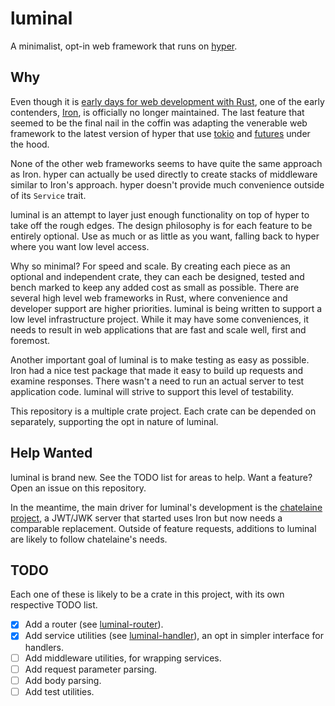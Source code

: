 # luminal
A minimalist, opt-in web framework that runs on [hyper](https://hyper.rs/).

## Why

Even though it is [early days for web development with
Rust](http://www.arewewebyet.org/), one of the early contenders,
[Iron](http://ironframework.io/), is officially no longer maintained. The last
feature that seemed to be the final nail in the coffin was adapting the
venerable web framework to the latest version of hyper that use
[tokio](https://tokio.rs/) and
[futures](https://github.com/rust-lang-nursery/futures-rs) under the hood.

None of the other web frameworks seems to have quite the same approach as Iron.
hyper can actually be used directly to create stacks of middleware similar to
Iron's approach. hyper doesn't provide much convenience outside of its
`Service` trait.

luminal is an attempt to layer just enough functionality on top of hyper to
take off the rough edges. The design philosophy is for each feature to be
entirely optional. Use as much or as little as you want, falling back to hyper
where you want low level access.

Why so minimal? For speed and scale. By creating each piece as an optional and
independent crate, they can each be designed, tested and bench marked to keep
any added cost as small as possible. There are several high level web
frameworks in Rust, where convenience and developer support are higher
priorities.  luminal is being written to support a low level infrastructure
project. While it may have some conveniences, it needs to result in web
applications that are fast and scale well, first and foremost.

Another important goal of luminal is to make testing as easy as possible. Iron
had a nice test package that made it easy to build up requests and examine
responses. There wasn't a need to run an actual server to test application
code. luminal will strive to support this level of testability.

This repository is a multiple crate project. Each crate can be depended on
separately, supporting the opt in nature of luminal.

## Help Wanted

luminal is brand new. See the TODO list for areas to help. Want a feature? Open
an issue on this repository.

In the meantime, the main driver for luminal's development is the [chatelaine
project](https://github.com/commandline/chatelaine/), a JWT/JWK server that
started uses Iron but now needs a comparable replacement. Outside of feature
requests, additions to luminal are likely to follow chatelaine's needs.

## TODO

Each one of these is likely to be a crate in this project, with its own
respective TODO list.

* [x] Add a router (see [luminal-router](router/)).
* [x] Add service utilities (see [luminal-handler](handler/)), an opt in
  simpler interface for handlers.
* [ ] Add middleware utilities, for wrapping services.
* [ ] Add request parameter parsing.
* [ ] Add body parsing.
* [ ] Add test utilities.
